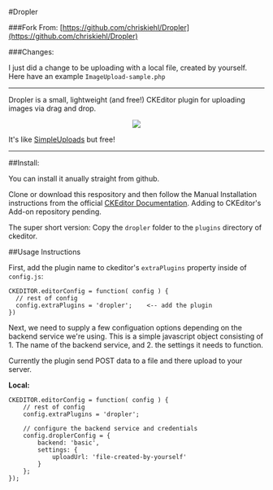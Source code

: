 #Dropler

###Fork From:
[https://github.com/chriskiehl/Dropler](https://github.com/chriskiehl/Dropler)

###Changes:

I just did a change to be uploading with a local file, created by yourself. Here have an example  `ImageUpload-sample.php`

--------------

Dropler is a small, lightweight (and free!) CKEditor plugin for uploading images via drag and drop.  

<p align="center">
  <img src="https://cloud.githubusercontent.com/assets/1408720/7672034/0c3de41e-fcb2-11e4-96f5-06cabfd7845d.gif" />
</p> 

It's like [SimpleUploads](http://ckeditor.com/addon/simpleuploads) but free!  

--------

##Install: 

You can install it anually straight from github. 

Clone or download this respository and then follow the Manual Installation instructions from the official [CKEditor Documentation](http://docs.ckeditor.com/#!/guide/dev_plugins). Adding to CKEditor's Add-on repository pending. 

The super short version: Copy the `dropler` folder to the `plugins` directory of ckeditor. 

##Usage Instructions

First, add the plugin name to ckeditor's `extraPlugins` property inside of `config.js`:

    CKEDITOR.editorConfig = function( config ) {
      // rest of config
      config.extraPlugins = 'dropler';    <-- add the plugin
    })
    

Next, we need to supply a few configuation options depending on the backend service we're using. This is a simple javascript object consisting of 1. The name of the backend service, and 2. the settings it needs to function. 

Currently the plugin send POST data to a file and there upload to your server.

**Local:**

    CKEDITOR.editorConfig = function( config ) {
        // rest of config
        config.extraPlugins = 'dropler';

        // configure the backend service and credentials
        config.droplerConfig = {
            backend: 'basic',
            settings: {
                uploadUrl: 'file-created-by-yourself'
            }
        };
    });